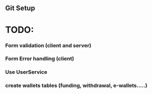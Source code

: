 ## Git Setup

# TODO:

### Form validation (client and server)

### Form Error handling (client)

### Use UserService

### create wallets tables (funding, withdrawal, e-wallets.....)
